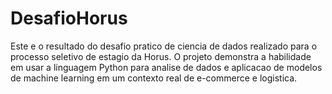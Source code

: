 # DesafioHorus
Este e o resultado do desafio pratico de ciencia de dados realizado para o processo seletivo de estagio da Horus. O projeto demonstra a habilidade em usar a linguagem Python para analise de dados e aplicacao de modelos de machine learning em um contexto real de e-commerce e logistica.
